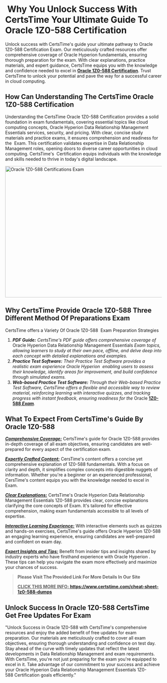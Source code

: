 <h1><strong> Why You Unlock Success With CertsTime Your Ultimate Guide To Oracle 1Z0-588</strong><strong> Certification</strong></h1>

<p>Unlock success with CertsTime's guide your ultimate pathway to Oracle 1Z0-588 Certification Exam. Our meticulously crafted resources offer comprehensive coverage of Oracle Hyperion fundamentals, ensuring thorough preparation for the exam. With clear explanations, practice materials, and expert guidance, CertsTime equips you with the knowledge and confidence needed to excel in <strong><a href="https://www.certstime.com/cheat-sheet-oracle-dumps">Oracle 1Z0-588 Certification</a></strong>. Trust CertsTime to unlock your potential and pave the way for a successful career in cloud computing.</p>

<h2><strong>How Can Understanding The CertsTime Oracle 1Z0-588 Certification</strong></h2>

<p>Understanding the CertsTime Oracle 1Z0-588 Certification provides a solid foundation in exam fundamentals, covering essential topics like cloud computing concepts, Oracle Hyperion Data Relationship Management Essentials services, security, and pricing. With clear, concise study materials and practice exams, it ensures comprehension and readiness for the  Exam. This certification validates expertise in Data Relationship Management roles, opening doors to diverse career opportunities in cloud computing. CertsTime's  Certification equips individuals with the knowledge and skills needed to thrive in today's digital landscape.</p>

<p><a href="https://i.imgur.com/6HV165W.jpeg"><img alt="Oracle 1Z0-588 Certifications Exam" src="https://i.imgur.com/6HV165W.jpeg" style="width: 750px; height: 422px;" /></a></p>

<h2><strong>Why CertsTime Provide Oracle 1Z0-588 Three Different Method Of Preparations Exam</strong></h2>

<p>CertsTime offers a Variety Of Oracle 1Z0-588  Exam Preparation Strategies</p>

<ol>
	<li><em><strong>PDF Guide:</strong> CertsTime's PDF guide offers comprehensive coverage of </em>Oracle Hyperion Data Relationship Management Essentials<em> Exam topics, allowing learners to study at their own pace, offline, and delve deep into each concept with detailed explanations and examples.</em></li>
	<li><em><strong>Practice Test Software:</strong> Their Practice Test Software provides a realistic exam experience Oracle Hyperion  enabling users to assess their knowledge, identify areas for improvement, and build confidence through simulated exams.</em></li>
	<li><em><strong>Web-based Practice Test Software:</strong> Through their Web-based Practice Test Software, CertsTime offers a flexible and accessible way to review material, reinforcing learning with interactive quizzes, and tracking progress with instant feedback, ensuring readiness for the </em>Oracle <strong><a href="https://www.certstime.com/questions/oracle/1z0-588-exam">1Z0-588</a></strong><em><strong><a href="https://www.certstime.com/questions/oracle/1z0-588-exam"> Exam</a></strong>.</em></li>
</ol>

<h2><strong>What To Expect From CertsTime's Guide By Oracle 1Z0-588</strong></h2>

<p><u><em><strong>Comprehensive Coverage:</strong></em></u> CertsTime's guide for Oracle 1Z0-588 provides in-depth coverage of all exam objectives, ensuring candidates are well-prepared for every aspect of the certification exam. </p>

<p><u><em><strong>Expertly Crafted Content:</strong></em></u> CersTime's content offers a concise yet comprehensive explanation of 1Z0-588 fundamentals. With a focus on clarity and depth, it simplifies complex concepts into digestible nuggets of information. Whether you're a beginner or an experienced professional, CersTime's content equips you with the knowledge needed to excel in Exam. </p>

<p><em><u><strong>Clear Explanations:</strong></u></em> CertsTime's Oracle Hyperion Data Relationship Management Essentials 1Z0-588 provides clear, concise explanations clarifying the core concepts of Exam. It's tailored for effective comprehension, making exam fundamentals accessible to all levels of expertise.</p>

<p><u><em><strong>Interactive Learning Experience:</strong></em></u> With interactive elements such as quizzes and hands-on exercises, CertsTime's guide offers Oracle Hyperion 1Z0-588 an engaging learning experience, ensuring candidates are well-prepared and confident on exam day.</p>

<p><u><em><strong>Expert Insights and Tips:</strong></em></u> Benefit from insider tips and insights shared by industry experts who have firsthand experience with Oracle Hyperion . These tips can help you navigate the exam more effectively and maximize your chances of success.</p>

<blockquote>
<p><meta name="generator" content="quillbot-pphr" /><strong>Please Visit The Provided Link For More Details In Our Site</strong></p>

<p><b><u>CLICK THIS MORE INFO: </u><a href="https://www.certstime.com/cheat-sheet-1z0-588-dumps">https://www.certstime.com/cheat-sheet-1z0-588-dumps</a></b></p>
</blockquote>

<h2><strong>Unlock Success In Oracle 1Z0-588 CertsTime Get Free Updates For Exam</strong></h2>

<p>"Unlock Success in Oracle 1Z0-588 with CertsTime's comprehensive resources and enjoy the added benefit of free updates for exam preparation. Our materials are meticulously crafted to cover all exam objectives, ensuring thorough understanding and confidence on test day. Stay ahead of the curve with timely updates that reflect the latest developments in Data Relationship Management and exam requirements. With CertsTime, you're not just preparing for the exam you're equipped to excel in it. Take advantage of our commitment to your success and achieve your Oracle Hyperion Data Relationship Management Essentials 1Z0-588 Certification goals efficiently."</p>
